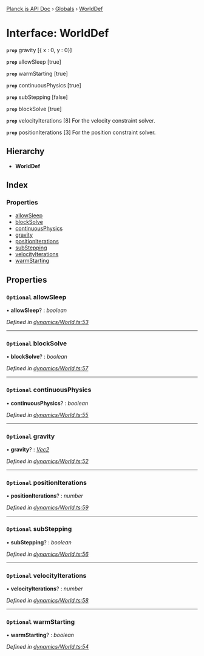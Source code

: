 [Planck.js API Doc](../README.md) › [Globals](../globals.md) › [WorldDef](worlddef.md)

# Interface: WorldDef

**`prop`** gravity [{ x : 0, y : 0}]

**`prop`** allowSleep [true]

**`prop`** warmStarting [true]

**`prop`** continuousPhysics [true]

**`prop`** subStepping [false]

**`prop`** blockSolve [true]

**`prop`** velocityIterations [8] For the velocity constraint solver.

**`prop`** positionIterations [3] For the position constraint solver.

## Hierarchy

* **WorldDef**

## Index

### Properties

* [allowSleep](worlddef.md#optional-allowsleep)
* [blockSolve](worlddef.md#optional-blocksolve)
* [continuousPhysics](worlddef.md#optional-continuousphysics)
* [gravity](worlddef.md#optional-gravity)
* [positionIterations](worlddef.md#optional-positioniterations)
* [subStepping](worlddef.md#optional-substepping)
* [velocityIterations](worlddef.md#optional-velocityiterations)
* [warmStarting](worlddef.md#optional-warmstarting)

## Properties

### `Optional` allowSleep

• **allowSleep**? : *boolean*

*Defined in [dynamics/World.ts:53](https://github.com/shakiba/planck.js/blob/8127f05/src/dynamics/World.ts#L53)*

___

### `Optional` blockSolve

• **blockSolve**? : *boolean*

*Defined in [dynamics/World.ts:57](https://github.com/shakiba/planck.js/blob/8127f05/src/dynamics/World.ts#L57)*

___

### `Optional` continuousPhysics

• **continuousPhysics**? : *boolean*

*Defined in [dynamics/World.ts:55](https://github.com/shakiba/planck.js/blob/8127f05/src/dynamics/World.ts#L55)*

___

### `Optional` gravity

• **gravity**? : *[Vec2](../classes/vec2.md)*

*Defined in [dynamics/World.ts:52](https://github.com/shakiba/planck.js/blob/8127f05/src/dynamics/World.ts#L52)*

___

### `Optional` positionIterations

• **positionIterations**? : *number*

*Defined in [dynamics/World.ts:59](https://github.com/shakiba/planck.js/blob/8127f05/src/dynamics/World.ts#L59)*

___

### `Optional` subStepping

• **subStepping**? : *boolean*

*Defined in [dynamics/World.ts:56](https://github.com/shakiba/planck.js/blob/8127f05/src/dynamics/World.ts#L56)*

___

### `Optional` velocityIterations

• **velocityIterations**? : *number*

*Defined in [dynamics/World.ts:58](https://github.com/shakiba/planck.js/blob/8127f05/src/dynamics/World.ts#L58)*

___

### `Optional` warmStarting

• **warmStarting**? : *boolean*

*Defined in [dynamics/World.ts:54](https://github.com/shakiba/planck.js/blob/8127f05/src/dynamics/World.ts#L54)*
